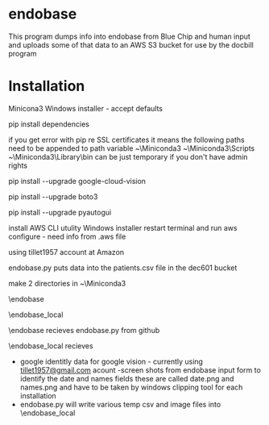 # endobase

This program dumps info into endobase from Blue Chip and human input and uploads some of that data to an AWS S3 bucket for use by the docbill program




Installation
============

Minicona3  Windows installer - accept defaults

pip install dependencies

if you get error with pip  re SSL certificates it means the following paths need to be appended to path variable
 ~\Miniconda3  ~\Miniconda3\Scripts   ~\Miniconda3\Library\bin
 can be just temporary if you don't have admin rights

pip install --upgrade google-cloud-vision

pip install --upgrade boto3

pip install --upgrade pyautogui

install AWS CLI utulity  Windows installer  restart terminal and run aws configure - need info from .aws file

using tillet1957 account at Amazon

endobase.py puts data into the patients.csv file in the dec601 bucket

make 2 directories in ~\Miniconda3

\endobase

\endobase_local

\endobase recieves endobase.py from github

\endobase_local recieves
  - google identitly data for google vision - currently using tillet1957@gmail.com acount
  -screen shots from endobase input form to identify the date and names fields
    these are called date.png and names.png and have to be taken by windows clipping tool for each installation
  - endobase.py will write various temp csv and image files into \endobase_local
    

